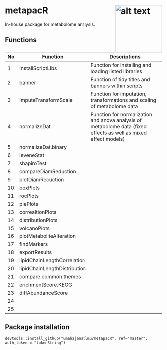 
# metapacR <img src="https://github.com/umahajanatlmu/metapacR/blob/master/inst/figures/metapacR_sticker.png" alt="alt text" width="150" height="150" align="right">

In-house package for metabolome analysis.

## Functions

|  No |  Function | Descriptions |
|---|---|---|
| 1 | InstallScriptLibs   |  Function for installing and loading listed libraries |
| 2 | banner | Function of tidy titles and banners within scripts  |
| 3 | ImputeTransformScale |  Function for imputation, transformations and scaling of metabolome data |
| 4 |normalizeDat   | Function for normalization and anova analysis of metabolome data (fixed effects as well as mixed effect models)    |
| 5 |normalizeDat.binary   |   |
| 6 |leveneStat   |   |
| 7 |shapiroTest   |   |
| 8 |compareDiamReduction  |   |
| 9   |plotDiamRecuction  |   |
| 10  |boxPlots  |   |
| 11  |rocPlots   |   |
| 12  |piePlots   |   |
| 13  |correaltionPlots   |   |
| 14  |distributionPlots  |   |
| 15  |volcanoPlots   |   |
| 16  |plotMetaboliteAlteration   |   |
| 17  |findMarkers   |   |
| 18  |exportResults   |   |
| 19  |lipidChainLengthCorrelation   |   |
| 20  |lipidChainLengthDistribution   |   |
| 21  |compare.common.themes  |   |
| 22  |erichmentScore.KEGG |   |
| 23  |diffAbundanceScore  |   |
| 24  |  |   |
| 25  | |   |

## Package installation
 ```{r}
devtools::install_github("umahajanatlmu/metapacR", ref="master", auth_token = "tokenString")
 ```
